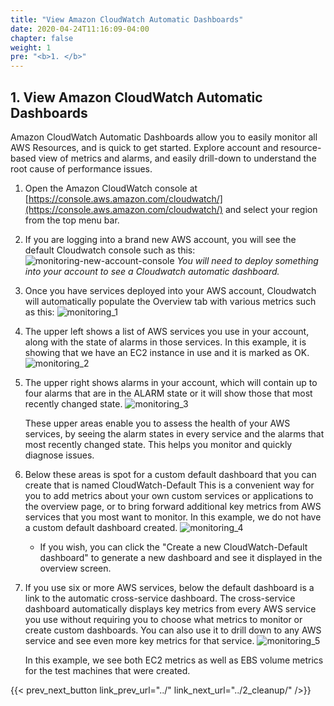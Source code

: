```yaml
---
title: "View Amazon CloudWatch Automatic Dashboards"
date: 2020-04-24T11:16:09-04:00
chapter: false
weight: 1
pre: "<b>1. </b>"
---
```


## 1. View Amazon CloudWatch Automatic Dashboards <a name="automatic_dashboards"></a>

Amazon CloudWatch Automatic Dashboards allow you to easily monitor all AWS Resources, and is quick to get started. Explore account and resource-based view of metrics and alarms, and easily drill-down to understand the root cause of performance issues.

1. Open the Amazon CloudWatch console at [https://console.aws.amazon.com/cloudwatch/](https://console.aws.amazon.com/cloudwatch/) and select your region from the top menu bar.

1. If you are logging into a brand new AWS account, you will see the default Cloudwatch console such as this:
![monitoring-new-account-console](/Performance/100_Monitoring_with_CloudWatch_Dashboards/Images/monitoring_new_account.png)
*You will need to deploy something into your account to see a Cloudwatch automatic dashboard.*


1. Once you have services deployed into your AWS account, Cloudwatch will automatically populate the Overview tab with various metrics such as this:
    ![monitoring_1](/Performance/100_Monitoring_with_CloudWatch_Dashboards/Images/monitoring_1.png)

1. The upper left shows a list of AWS services you use in your account, along with the state of alarms in those services. In this example, it is showing that we have an EC2 instance in use and it is marked as OK.
    ![monitoring_2](/Performance/100_Monitoring_with_CloudWatch_Dashboards/Images/monitoring_2.png)

1. The upper right shows alarms in your account, which will contain up to four alarms that are in the ALARM state or it will show those that most recently changed state.
    ![monitoring_3](/Performance/100_Monitoring_with_CloudWatch_Dashboards/Images/monitoring_3.png)

    These upper areas enable you to assess the health of your AWS services, by seeing the alarm states in every service and the alarms that most recently changed state. This helps you monitor and quickly diagnose issues.


1. Below these areas is spot for a custom default dashboard that you can create that is named CloudWatch-Default This is a convenient way for you to add metrics about your own custom services or applications to the overview page, or to bring forward additional key metrics from AWS services that you most want to monitor. In this example, we do not have a custom default dashboard created.
    ![monitoring_4](/Performance/100_Monitoring_with_CloudWatch_Dashboards/Images/monitoring_4.png)

    * If you wish, you can click the "Create a new CloudWatch-Default dashboard" to generate a new dashboard and see it displayed in the overview screen.

1. If you use six or more AWS services, below the default dashboard is a link to the automatic cross-service dashboard. The cross-service dashboard automatically displays key metrics from every AWS service you use without requiring you to choose what metrics to monitor or create custom dashboards. You can also use it to drill down to any AWS service and see even more key metrics for that service.
    ![monitoring_5](/Performance/100_Monitoring_with_CloudWatch_Dashboards/Images/monitoring_5.png)

    In this example, we see both EC2 metrics as well as EBS volume metrics for the test machines that were created.

{{< prev_next_button link_prev_url="../" link_next_url="../2_cleanup/" />}}

